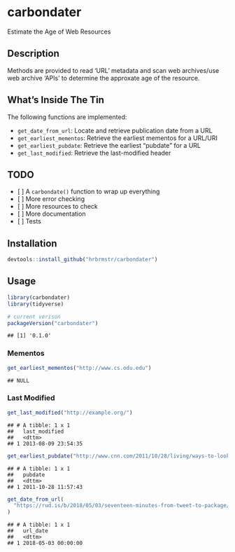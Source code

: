 
# carbondater

Estimate the Age of Web Resources

## Description

Methods are provided to read ‘URL’ metadata and scan web archives/use
web archive ‘APIs’ to determine the approxate age of the resource.

## What’s Inside The Tin

The following functions are implemented:

  - `get_date_from_url`: Locate and retrieve publication date from a URL
  - `get_earliest_mementos`: Retrieve the earliest mementos for a
    URL/URI
  - `get_earliest_pubdate`: Retrieve the earliest “pubdate” for a URL
  - `get_last_modified`: Retrieve the last-modified header

## TODO

  - \[ \] A `carbondate()` function to wrap up everything
  - \[ \] More error checking
  - \[ \] More resources to check
  - \[ \] More documentation
  - \[ \] Tests

## Installation

``` r
devtools::install_github("hrbrmstr/carbondater")
```

## Usage

``` r
library(carbondater)
library(tidyverse)

# current verison
packageVersion("carbondater")
```

    ## [1] '0.1.0'

### Mementos

``` r
get_earliest_mementos("http://www.cs.odu.edu")
```

    ## NULL

### Last Modified

``` r
get_last_modified("http://example.org/")
```

    ## # A tibble: 1 x 1
    ##   last_modified      
    ##   <dttm>             
    ## 1 2013-08-09 23:54:35

``` r
get_earliest_pubdate("http://www.cnn.com/2011/10/28/living/ways-to-look-better-is/index.html")
```

    ## # A tibble: 1 x 1
    ##   pubdate            
    ##   <dttm>             
    ## 1 2011-10-28 11:57:43

``` r
get_date_from_url(
  "https://rud.is/b/2018/05/03/seventeen-minutes-from-tweet-to-package/"
)
```

    ## # A tibble: 1 x 1
    ##   url_date           
    ##   <dttm>             
    ## 1 2018-05-03 00:00:00
